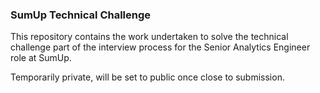 ### SumUp Technical Challenge

This repository contains the work undertaken to solve the technical challenge part of the interview process for the Senior Analytics Engineer role at SumUp.

Temporarily private, will be set to public once close to submission.